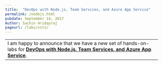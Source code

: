 ```yaml
---
title:  "DevOps with Node.js, Team Services, and Azure App Service"
permalink: /nodejs.html
pubdate: September 14, 2017
Author: Sachin Hridayraj
pageurl: /labs/vsts/
---
```


<table class="mainTable" width="100%" border="0">
<tr><td class="mainTable" border="0">
I am happy to announce that we have a new set of hands-on-labs for <a href="labs/vsts/nodejs"><b>DevOps with Node.js, Team Services, and Azure App Service</b></a>.
</td>
<!--td class="mainTable" width="10%" >
<img src="images/technet.png">
</td-->
</tr>
</table>